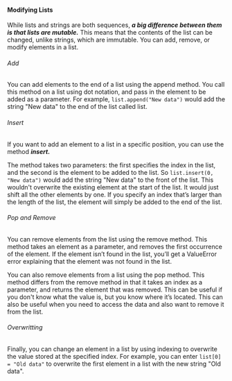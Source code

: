 #### Modifying Lists


While lists and strings are both sequences, ***a big difference between them is that lists are mutable.***
This means that the contents of the list can be changed, unlike strings, which are immutable. 
You can add, remove, or modify elements in a list.

###### Add

You can add elements to the end of a list using the append method. 
You call this method on a list using dot notation, and pass in the element to be added as a parameter. 
For example, `list.append("New data")` would add the string "New data" to the end of the list called list.

###### Insert

If you want to add an element to a list in a specific position, you can use the method ***insert.***

The method takes two parameters: the first specifies the index in the list, and the second is the element to be added to the list. 
So `list.insert(0, "New data")` would add the string "New data" to the front of the list. 
This wouldn't overwrite the existing element at the start of the list. It would just shift all the other elements by one. 
If you specify an index that’s larger than the length of the list, the element will simply be added to the end of the list.

###### Pop and Remove

You can remove elements from the list using the remove method. 
This method takes an element as a parameter, and removes the first occurrence of the element. 
If the element isn’t found in the list, you’ll get a ValueError error explaining that the element was not found in the list.

You can also remove elements from a list using the pop method. 
This method differs from the remove method in that it takes an index as a parameter, and returns the element that was removed.
This can be useful if you don't know what the value is, but you know where it’s located. 
This can also be useful when you need to access the data and also want to remove it from the list.

###### Overwritting

Finally, you can change an element in a list by using indexing to overwrite the value stored at the specified index. 
For example, you can enter `list[0] = "Old data"` to overwrite the first element in a list with the new string "Old data".

